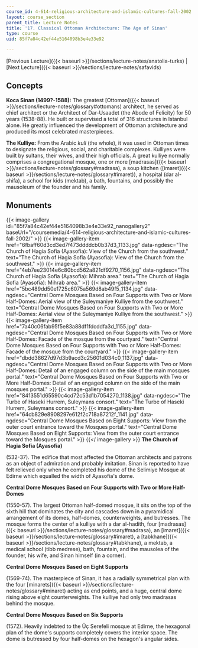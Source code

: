 ```yaml
---
course_id: 4-614-religious-architecture-and-islamic-cultures-fall-2002
layout: course_section
parent_title: Lecture Notes
title: '17. Classical Ottoman Architecture: The Age of Sinan'
type: course
uid: 85f7a84c42ef44e5164098b3e4e33e92

---
```


[Previous Lecture]({{< baseurl >}}/sections/lecture-notes/anatolia-turks) | [Next Lecture]({{< baseurl >}}/sections/lecture-notes/safavids)

Concepts
--------

**Koca Sinan (1499?-1588):** The greatest [Ottoman]({{< baseurl >}}/sections/lecture-notes/glossary#ottomans) architect, he served as chief architect or the Architect of Dar-Usaadet (the Abode of Felicity) for 50 years (1538-88). He built or supervised a total of 316 structures in Istanbul alone. He greatly influenced the development of Ottoman architecture and produced its most celebrated masterpieces.

**The Kulliye:** From the Arabic _kull_ (the whole), it was used in Ottoman times to designate the religious, social, and charitable complexes. Kulliyes were built by sultans, their wives, and their high officials. A great kulliye normally comprises a congregational mosque, one or more [madrasas]({{< baseurl >}}/sections/lecture-notes/glossary#madrasa), a soup kitchen ([imaret]({{< baseurl >}}/sections/lecture-notes/glossary#imaret)), a hospital (dar al-shifa), a school for kids (mektab), a bath, fountains, and possibly the mausoleum of the founder and his family.

Monuments
---------
{{< image-gallery id="85f7a84c42ef44e5164098b3e4e33e92_nanogallery2" baseUrl="/coursemedia/4-614-religious-architecture-and-islamic-cultures-fall-2002/" >}}
{{< image-gallery-item href="6fbaff60d3cd3ed7f473ddddcb0b37d3_1133.jpg" data-ngdesc="The Church of Hagia Sofia (Ayasofia): View of the Church from the southwest." text="The Church of Hagia Sofia (Ayasofia): View of the Church from the southwest." >}}
{{< image-gallery-item href="4eb7ee23014e6c80bcd562a821df9270_1156.jpg" data-ngdesc="The Church of Hagia Sofia (Ayasofia): Mihrab area." text="The Church of Hagia Sofia (Ayasofia): Mihrab area." >}}
{{< image-gallery-item href="5bc489dd50e1725c6075a569d8ab49f5_1134.jpg" data-ngdesc="Central Dome Mosques Based on Four Supports with Two or More Half-Domes: Aerial view of the Suleymaniye Kulliye from the southwest." text="Central Dome Mosques Based on Four Supports with Two or More Half-Domes: Aerial view of the Suleymaniye Kulliye from the southwest." >}}
{{< image-gallery-item href="7a40c06fab95f5e83a88df1fdcddfa3d_1155.jpg" data-ngdesc="Central Dome Mosques Based on Four Supports with Two or More Half-Domes: Facade of the mosque from the courtyard." text="Central Dome Mosques Based on Four Supports with Two or More Half-Domes: Facade of the mosque from the courtyard." >}}
{{< image-gallery-item href="dbdd38627d97d3b9acd3c25601d034c0_1137.jpg" data-ngdesc="Central Dome Mosques Based on Four Supports with Two or More Half-Domes: Detail of an engaged column on the side of the main mosques portal." text="Central Dome Mosques Based on Four Supports with Two or More Half-Domes: Detail of an engaged column on the side of the main mosques portal." >}}
{{< image-gallery-item href="8413551d65590c4cd72c53d1b7054270_1138.jpg" data-ngdesc="The Turbe of Haseki Hurrem, Suleymans consort." text="The Turbe of Haseki Hurrem, Suleymans consort." >}}
{{< image-gallery-item href="64cb829e8908297e612f2c718a87212f_1141.jpg" data-ngdesc="Central Dome Mosques Based on Eight Supports: View from the outer court entrance toward the Mosques portal." text="Central Dome Mosques Based on Eight Supports: View from the outer court entrance toward the Mosques portal." >}}
{{</ image-gallery >}}
**The Church of Hagia Sofia (Ayasofia)**

(532-37). The edifice that most affected the Ottoman architects and patrons as an object of admiration and probably imitation. Sinan is reported to have felt relieved only when he completed his dome of the Selimiye Mosque at Edirne which equalled the width of Ayasofia's dome.

**Central Dome Mosques Based on Four Supports with Two or More Half-Domes**

(1550-57). The largest Ottoman half-domed mosque, it sits on the top of the sixth hill that dominates the city and cascades down in a pyramidical arrangement of its domes, half-domes, counterweights, and butresses. The mosque forms the center of a kulliye with a dar al-hadith, four [madrasas]({{< baseurl >}}/sections/lecture-notes/glossary#madrasa), an [imaret]({{< baseurl >}}/sections/lecture-notes/glossary#imaret), a [tabkhane]({{< baseurl >}}/sections/lecture-notes/glossary#tabkhane), a mektab, a medical school (tibb medrese), bath, fountain, and the mausolea of the founder, his wife, and Sinan himself (in a corner).

**Central Dome Mosques Based on Eight Supports**

(1569-74). The masterpiece of Sinan, it has a radially symmetrical plan with the four [minarets]({{< baseurl >}}/sections/lecture-notes/glossary#minaret) acting as end points, and a huge, central dome rising above eight counterweights. The kulliye had only two madrasas behind the mosque.

**Central Dome Mosques Based on Six Supports**

(1572). Heavily indebted to the Üç Serefeli mosque at Edirne, the hexagonal plan of the dome's supports completely covers the interior space. The dome is butressed by four half-domes on the hexagon's angular sides.